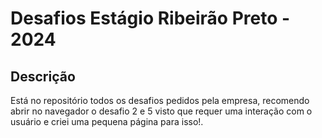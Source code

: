 # Desafios Estágio Ribeirão Preto - 2024

## Descrição <a name = "about"></a>

Está no repositório todos os desafios pedidos pela empresa, recomendo abrir no navegador o desafio 2 e 5 visto que requer uma interação com o usuário e criei uma pequena página para isso!.
